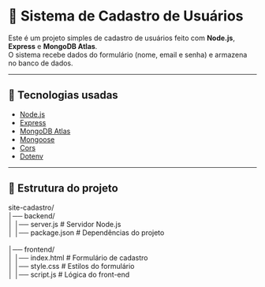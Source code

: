 # 📝 Sistema de Cadastro de Usuários

Este é um projeto simples de cadastro de usuários feito com **Node.js**, **Express** e **MongoDB Atlas**.  
O sistema recebe dados do formulário (nome, email e senha) e armazena no banco de dados.

---

## 🚀 Tecnologias usadas
- [Node.js](https://nodejs.org/)
- [Express](https://expressjs.com/)
- [MongoDB Atlas](https://www.mongodb.com/atlas/database)
- [Mongoose](https://mongoosejs.com/)
- [Cors](https://www.npmjs.com/package/cors)
- [Dotenv](https://www.npmjs.com/package/dotenv)

---

## 📂 Estrutura do projeto


site-cadastro/ <br>
│── backend/ <br>
│ │── server.js # Servidor Node.js <br>
│ │── package.json # Dependências do projeto <br>
<br>
│── frontend/   <br>
│ │── index.html # Formulário de cadastro<br>
│ │── style.css # Estilos do formulário<br>
│ │── script.js # Lógica do front-end<br>
